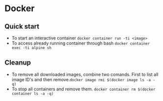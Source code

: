 # Docker
## Quick start
* To start an interactive container ```docker container run -ti <image>```
* To access already running container through bash ```docker container exec -ti alpine sh``` 

## Cleanup 
* To remove all downloaded images, combine two comands. First to list all image ID's and then remove.```docker image rmi $(docker image ls -a -q)```
* To stop all containers and remove them. ```docker container rm $(docker container ls -a -q)```
  
